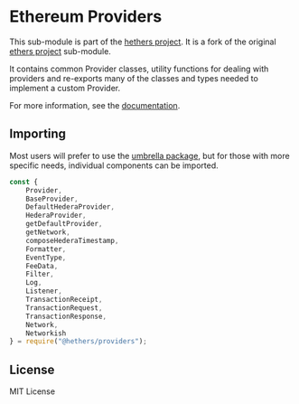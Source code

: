 Ethereum Providers
==================

This sub-module is part of the [hethers project](https://github.com/hashgraph/hethers.js). It is a fork of the original [ethers project](https://github.com/ethers-io/ethers.js) sub-module.

It contains common Provider classes, utility functions for dealing with providers
and re-exports many of the classes and types needed to implement a custom Provider.

For more information, see the [documentation](https://docs.hedera.com/hethers/application-programming-interface/providers).


Importing
---------

Most users will prefer to use the [umbrella package](https://www.npmjs.com/package/@hashgraph/hethers),
but for those with more specific needs, individual components can be imported.

```javascript
const {
    Provider,
    BaseProvider,
    DefaultHederaProvider,
    HederaProvider,
    getDefaultProvider,
    getNetwork,
    composeHederaTimestamp,
    Formatter,
    EventType,
    FeeData,
    Filter,
    Log,
    Listener,
    TransactionReceipt,
    TransactionRequest,
    TransactionResponse,
    Network,
    Networkish
} = require("@hethers/providers");
```


License
-------

MIT License
